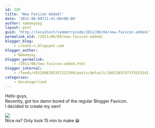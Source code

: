 ```yaml
---
id: 226
title: 'New Favicon Added!'
date: '2011-08-04T11:41:00+00:00'
author: namanyayg
layout: post
guid: 'http://localhost/symmetrycode/2011/08/04/new-favicon-added/'
permalink_old: /2011/08/04/new-favicon-added/
blogger_blog:
    - create-n.blogspot.com
blogger_author:
    - Namanyay
blogger_permalink:
    - /2011/08/new-favicon-added.html
blogger_internal:
    - /feeds/4552098295357212299/posts/default/2662103747375553341
categories:
    - Uncategorized
---
```


Hello guys,   
Recently, got too damn bored of the regular Blogger Favicon.   
I decided to create my own!  
  
[![](http://1.bp.blogspot.com/-D0LRruMhKKw/Tjp9kvYHyRI/AAAAAAAAAQQ/7cKqsXm1M9o/s320/N.jpg)](http://1.bp.blogspot.com/-D0LRruMhKKw/Tjp9kvYHyRI/AAAAAAAAAQQ/7cKqsXm1M9o/s1600/N.jpg)  
Nice na? Only took 15 min to make 😀